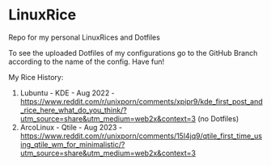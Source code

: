 # LinuxRice
Repo for my personal LinuxRices and Dotfiles

To see the uploaded Dotfiles of my configurations go to the GitHub Branch according to the name of the config.
Have fun!

My Rice History:
1) Lubuntu - KDE - Aug 2022 - https://www.reddit.com/r/unixporn/comments/xpipr9/kde_first_post_and_rice_here_what_do_you_think/?utm_source=share&utm_medium=web2x&context=3 (no Dotfiles)
2) ArcoLinux - Qtile - Aug 2023 - https://www.reddit.com/r/unixporn/comments/15l4jq9/qtile_first_time_using_qtile_wm_for_minimalistic/?utm_source=share&utm_medium=web2x&context=3
